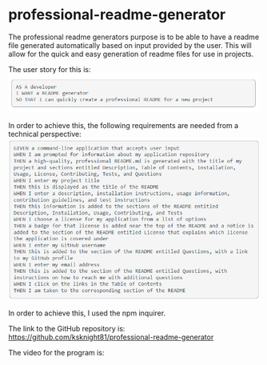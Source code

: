 # professional-readme-generator

The professional readme generators purpose is to be able to have a readme file generated automatically based on input provided by the user.  This will allow for the quick and easy generation of readme files for use in projects.

The user story for this is: 
![alt_tag](https://github.com/ksknight81/professional-readme-generator/blob/main/img/Story.png)

In order to achieve this, the following requirements are needed from a technical perspective:
![alt_tag](https://github.com/ksknight81/professional-readme-generator/blob/main/img/Acceptance%20Criteria.png)

In order to achieve this, I used the npm inquirer.

The link to the GitHub repository is:  https://github.com/ksknight81/professional-readme-generator 

The video for the program is:  